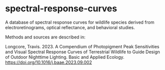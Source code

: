 # spectral-response-curves

A database of spectral response curves for wildlife species derived from electroretinograms, optical reflectance, and behavioral studies.

Methods and sources are described in:

Longcore, Travis. 2023. A Compendium of Photopigment Peak Sensitivities and Visual Spectral Response Curves of Terrestrial Wildlife to Guide Design of Outdoor Nighttime Lighting. Basic and Applied Ecology.  https://doi.org/10.1016/j.baae.2023.09.002
